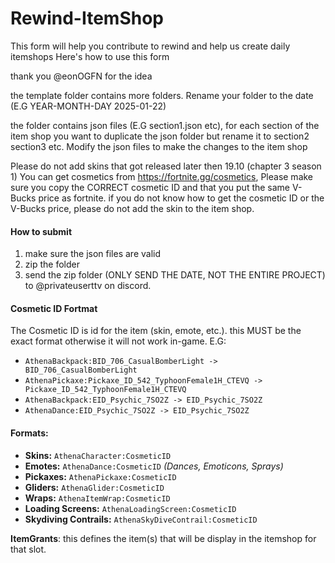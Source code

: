 # Rewind-ItemShop
This form will help you contribute to rewind and help us create daily itemshops
Here's how to use this form

thank you @eonOGFN for the idea

the template folder contains more folders.
Rename your folder to the date (E.G YEAR-MONTH-DAY 2025-01-22)

the folder contains json files (E.G section1.json etc), for each section of the item shop you want to duplicate the json folder but rename it to section2 section3 etc.
Modify the json files to make the changes to the item shop

Please do not add skins that got released later then 19.10 (chapter 3 season 1)
You can get cosmetics from https://fortnite.gg/cosmetics, Please make sure you copy the CORRECT cosmetic ID and that you put the same V-Bucks price as fortnite.
if you do not know how to get the cosmetic ID or the V-Bucks price, please do not add the skin to the item shop.

#### How to submit
1. make sure the json files are valid
2. zip the folder
3. send the zip folder (ONLY SEND THE DATE, NOT THE ENTIRE PROJECT) to @privateuserttv on discord.

#### Cosmetic ID Fortmat
The Cosmetic ID is id for the item (skin, emote, etc.). this MUST be the exact format otherwise it will not work in-game.
E.G:
- `AthenaBackpack:BID_706_CasualBomberLight -> BID_706_CasualBomberLight`
- `AthenaPickaxe:Pickaxe_ID_542_TyphoonFemale1H_CTEVQ -> Pickaxe_ID_542_TyphoonFemale1H_CTEVQ`
- `AthenaBackpack:EID_Psychic_7SO2Z -> EID_Psychic_7SO2Z`
- `AthenaDance:EID_Psychic_7SO2Z -> EID_Psychic_7SO2Z`

#### Formats:
- **Skins:** `AthenaCharacter:CosmeticID`  
- **Emotes:** `AthenaDance:CosmeticID`  *(Dances, Emoticons, Sprays)*
- **Pickaxes:** `AthenaPickaxe:CosmeticID`  
- **Gliders:** `AthenaGlider:CosmeticID`  
- **Wraps:** `AthenaItemWrap:CosmeticID`  
- **Loading Screens:** `AthenaLoadingScreen:CosmeticID`  
- **Skydiving Contrails:** `AthenaSkyDiveContrail:CosmeticID` 

**ItemGrants**: this defines the item(s) that will be display in the itemshop for that slot.